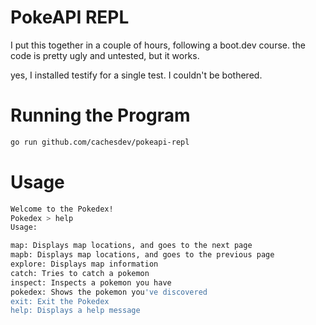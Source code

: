 # PokeAPI REPL

I put this together in a couple of hours, following a boot.dev course. the code is pretty ugly and untested, but it works.

yes, I installed testify for a single test. I couldn't be bothered.

# Running the Program
```sh
go run github.com/cachesdev/pokeapi-repl
```

# Usage
```sh
Welcome to the Pokedex!
Pokedex > help
Usage:

map: Displays map locations, and goes to the next page
mapb: Displays map locations, and goes to the previous page
explore: Displays map information
catch: Tries to catch a pokemon
inspect: Inspects a pokemon you have
pokedex: Shows the pokemon you've discovered
exit: Exit the Pokedex
help: Displays a help message
```
